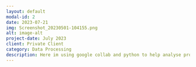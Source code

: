 ```yaml
---
layout: default
modal-id: 2
date: 2023-07-21
img: Screenshot_20230501-104155.png
alt: image-alt
project-date: July 2023
client: Private Client
category: Data Processing
description: Here im using google collab and python to help analyse property data for a local estate agents.
---
```

